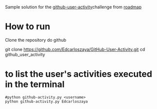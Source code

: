 Sample solution for the [github-user-activity](https://roadmap.sh/projects/github-user-activity)challenge from [roadmap](https://roadmap.sh/)

# How to run

Clone the repository do github

git clone https://github.com/Edcarloszaya/GitHub-User-Activity.git
cd github_user_activity

# to list the user's activities executed in the terminal
    #python github-activity.py <username>
    python github-activity.py Edcarloszaya